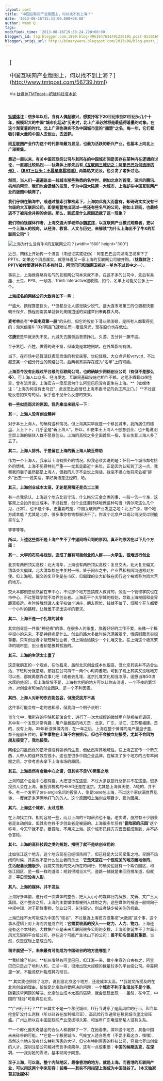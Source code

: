 ```yaml
--- 
layout: post 
title: "中国互联网产业版图上，何以找不到上海？" 
date: '2013-08-16T15:33:00.000+08:00' 
author: Wenh Q
tags:
modified\_time: '2013-08-16T15:33:24.298+08:00' 
blogger\_id: tag:blogger.com,1999:blog-4961947611491238191.post-8530169874053618659
blogger\_orig\_url: http://binaryware.blogspot.com/2013/08/blog-post\_3443.html
---
```

<div style="margin: 10px; padding: 5px;">

<div style="font-size: 18px;">

[

中国互联网产业版图上，何以找不到上海？](http://www.tmtpost.com/56739.html)

</div>

<div style="font-size: 13px;">

Via [钛媒体TMTpost—把脉科技资本论](http://www.tmtpost.com/)

</div>

</div>

<div style="font-size: 13px; padding: 15px 0 10px 10px;">



**<span
style="color: blue;">[钛媒体](http://www.tmtpost.com/ "钛媒体")</span>注：很多年以后，当有人偶起雅兴，想要抒写下20世纪末到21世纪头几个十年，规模宏大的中国"城市化运动"历史时，北上广深必然将是最值得着墨的对象。在这个渐变着的时代，北上广深也确实不负中国城市里的"翘楚"之名，每一年，它们都吸引着大量的中国人去创业，去追梦。**

**而[互联网](http://www.tmtpost.com/tag/%E4%BA%92%E8%81%94%E7%BD%91 "查看 互联网 中的全部文章")产业作为这个时代影响最为显见，也最为活跃的新兴产业，也基本上向北上广深聚集。**

**最近一周以来，有关中国互联网公司与其所在的中国城市间是否存在某种内在逻辑的讨论，一直都比较热烈——钛媒体上即先后有[《互联网三城记之：阿里巴巴为何选择杭州》](http://www.tmtpost.com/52670.html) 、[《BAT三巨头：不看星座看地域》](http://www.tmtpost.com/55921.html) 两篇热文论及，也引发了诸多讨论。**

**然而，当人们一遍遍说出一线城市那些熟悉的名字时，例如北京的百度、深圳的腾讯、杭州的阿里，我们也会遗憾的发现，作为中国大陆第一大城市，上海却在中国互联网产业的版图中缺席了。**

**我们仔细在脑海中，或通过搜索引擎检索下，上海如此庞大而富有，却确确实实没有平台级的大互联网公司。即便短暂地出现过一些还有些名气的公司，例如土豆网，也最终逃不了被完全并购的命运。那么，到底是什么原因造就了这一现象？**

**我们特约钛媒体作者，上海交通大学老师@[魏武挥](http://www.tmtpost.com/author/weiwuhui)，以互联网产业模式观察者，更以一个上海人的视角，从经济、教育、人文与历史，来解读"为什么上海出不了牛X的互联网公司"？**

![上海为什么没有牛X的互联网公司？](http://www.tmtpost.com/wp-content/uploads/2013/08/137657600569-560x300.jpg "上海"){width="560"
height="300"}



近日，网络上开始传一个流言（未经证实或证伪）：阿里巴巴会同湖南卫视拿下了PPTV。如果这个消息属实，就意味着又一家上海的互联网公司被并购。（**钛媒体注：PPTV被传要遭并购已多有时日，阿里巴巴和湖南卫视这一单也不过其中之一**）。

事实上，上海做得略有名气的互联网公司本来就不多，在这不多的公司中，先后有易趣、土豆、PPS、一号店、Triniti
Interactive被收购，如今，名单上可能又会多上一个。



**上海成名的网络公司大致有如下一些：**

**盛大、携程算是巨头，**但都总让人感觉缺少锐气，盛大连市场第三的位置都快要朝不保夕，携程则需要早就躲到美国逍遥的梁建章回来再撑大局。

**麦考林**虽有"**中国电商第一股**"的头衔，但它的股价下滑业绩困顿，是所有人都看得见的；淘米借着6-10岁网民飞速增长而一度很风光，现在股价也在低位。

**亿唐**更是早就消失不见，九城失去魔兽后苦苦挣扎，久游、五分钟一蹶不振。

至于篱笆、百姓，做得的确不错，但毕竟是本地网站，在外埠影响有限。

当下，在市场中还算活跃表现尚佳的有安居客、世纪佳缘、大众点评和verycd，不过都是某一个细分行业的网络公司。后两者其实存在成为"名单"上的可能。

**上海至今没有出现过平台级的互联网公司，也的确缺少网络创业公司（有但不是那么多）**。可上海人口众多、经济发达、互联网基础设施也相当不赖。这组矛盾看似很怪异，曾有流言说，上海官方一度反思为什么阿里巴巴没有诞生在上海。**（钛媒体注："上海为何没有出马云"，此反思出自曾任上海市委书记的俞正声之口。）**不过这轮反思如果有的话，似乎也不见什么反思的效果。



**有一些似是而非的原因，我先拿出来驳斥一下：**

**其一，上海人没有创业精神**

对于本土上海人，的确有这种情况。但上海其实早就是一个移民城市，我所居住的楼盘，上上下下，几乎全是"新上海人"。所以，即便本土上海人不愿意创业，也不能说明全部上海的居住人群不愿意创业。上海的高校之多全国首屈一指，毕业生非上海人多了去了。

**其二，上海人排外，于是留在上海的新上海人缺乏帮助**

作为一个上海人，我承认上海有排外的情况，但我必须要说的是：任何一个城市都有排外的情绪，上海不见得特别严重——尤其是最近十来年。正是因为认知到了这一点，我和我的妻子虽然都是上海人，但我的儿子不会说上海话，我毫不担心他将来会被"排外"出去——说实话，学好英语是正经的，哈。

**其三，上海创业成本太高，无论是房租还是员工工资**

有一点我承认，上海这个地方比较守法，什么拖欠三金之类的事，一般一告一个准，这客观上会抬升创业成本。不过我想，创个业还要持续地做这种勾当（偶尔来这么几个月，正常），也不是个事。更重要的是，中国互联网产业发达之地：北上广深，哪个地方成本低？尤其是北京，很多事你有钱都解决不了。你没个北京户口或公司没交过税能买车么？

等等等等。



**所以，上述这些都不是上海产生不了牛逼网络公司的原因。真正的原因在以下几个方面：**

**其一、大学的布局与规划，造成了最有可能创业的人群——大学生，很难进行创业**

北京有两所顶尖高校：北大清华，上海也有两所顶尖高校：复旦交大。北大复旦偏文，清华交大偏理。北大清华都在中关村一带，处于闹市之中，产业界和校园沟通相对方便。但上海呢，偏文的复旦倒是在市区，但偏理的交大却躲在闵行这个被戏称为闵大荒的地方。

交大本部倒是依然留在市中心，不过那个地方是搞成人教育的，旁边一个管理学院也在市中心，不过管理学院不培养创业者。上海若干个大学城的规划，导致上海校园和业界距离极远。有时候我想请人来学校做个讲座，朋友帮忙，钱就不给了，但那个开车都要一个小时的路程，让我羞于提出这样的要求。



**其二、上海不是一个扎堆的城市**

其实创业是一件很"神经病"的事，在很多人的眼里，放着好好的工作不要，去赌一个概率很小的未来，不是神经病是什么。创业的路大多数时候充满着艰辛，情感慰藉其实很重要。只有创业者才能理解创业者，但上海恰恰缺少一个扎堆文化。在上海这个极其繁华的城市里，创业者却是极其孤独的。



**其三、上海的生活太丰富了**

这是我朋友的一个观点，在他看来，虽然北京创业成本也很高，但北京其实并不适合生活，下班时分就是堵，那就在公司再干一两个小时再走吧。可到了晚上其实又没啥地方可以去，那就再摆弄点事儿吧（或者去扎堆，北京扎堆文化相当浓厚，遥想当年5G流水席的盛况）。但上海恰恰不是，上海有大把的地方可以让你去消遣，一个不夜的繁华地，对创业者和ta的创业团队，是一个不利因素。



**其四、上海人对新的东西能包容，但接受度并不高**

这件事可能会有一定的违和感，但我用一个例子说明：

10年年中，我所在的学院和新浪合作，进行了一次大规模的微博用户随机抽样调研，其中有一个发现非常有趣：用户量最高的地方是：北京、广东、浙江、江苏和福建。是的，没有上海。09年新浪微博内测，在一年之后，上海在整个微博的用户量盘子里，都不是前五位的。**新生事物在上海不会被排斥，但也不会被立刻接受，尤其不会因为朋友接受了，我也接受。**

网络公司虽然做的是所谓没有疆界的生意，但依然有其地域性。在上海去宣传一个新东西，人带人的连环效应很小。这也是很多中国企业品牌，在解决了多个地方的占有率问题之后，才会考虑去拿下上海市场的原因。



**其五、上海虽然有金融中心之谓，但其实不是VC聚集之地**

上海的这个金融中心很有趣，大把银行在这里，不过大多数银行总部并不在这里。很多投资人会在上海，但投资机构的HEAD还是在北京。尤其是上海做天使、A轮的，并不多。有一个发明了pre-angle名词的投资人，倒是base在上海，不过这个家伙满世界乱转，一度就是京沪两地打飞的的人。这个原因和上海创业项目少，互为因果。



**其六、上海这个城市，太过成熟**

在上海找工作，相对容易一些，而且上海的平均薪资也不低。老实讲，虽然有不少创业者是主动创业，但其实也有不少创业者是被逼的。上海很多年前有"**冒险家的乐园**"这个称号，今天早就不是。要冒险，不用来上海。这个城市已经方方面面都成熟到，并不适合冒险。



**其七、上海的高科技园之类的规划，摆明了就不是给创业用的**

比如张江这个地方。这个地方现在已经很热闹了，但已经是大公司聚集之地。早期不热闹的时候，其实也不是什么创业者的乐土：**它是凭空在一个很荒芜的地方圈地做的，生活配套设施极少**。我前文提到的交大所在的闵行，的确旁边就有一个紫竹园区，和张江园区，是一模一样的道理：规划得相当大气，道路一铺就是来回四根车道，但就是：**平日里没有人影**。



**其八、上海的媒体，并不发达**

上海好多年前，进行过一次媒体的整合，把大大小小的媒体归为解放、文新、文广三大集团。这个整合之后，上海的主要媒体都被列入体制之内。这些媒体的报道一般倾向于中规中矩，对于新鲜事物、创业公司，关注很少。创业者缺少被关注的机会。

上海已经不太可能成为中国的"硅谷"，不过最近上海官方很重视"大数据"这个事，这个事从逻辑上对上海而言是成立的：**它需要较高的投入——财力、人力、物力**。上海还是有这个本钱的。大数据产业是未来互联网很多公司的支撑，上海即使诞生不了台面上风光无限的平台级公司，存在这个可能产生冰山下的公司：**虽不知名但极其重要**。当然，仅是逻辑上是成立的。



**稍许展望一下，未来最有可能成为中国硅谷的地方是哪里？**

**我排除了杭州。**杭州虽然有阿里巴巴，但江浙一带，做小生意的自古有之，阿里巴巴只是占了地利人和。江浙一带，很难出现大规模的数量较多的平台级公司。单靠阿里一家，不能说杭州能成其为硅谷。

** 其实我也排除了北京，说到底北京这个地方，还是成本太高。**我前文所提及的在北京创业的理由，恰恰是北京政府要解决的问题：**一个城市不利于生活总不是个事**。随着这些问题的解决，北京创业成本太高的弱势，就会显现出现——虽然，在今天，中国的"硅谷"可能真在北京。

**广州行不行？**广州其实不是一个移民城市，IT行当说穿了是高风险的行当，和当年挖金矿没什么两样（所以硅谷在加利福尼亚），高风险行当通常在移民城市里比较旺盛。广州之所以在中国互联网产业里拔得头筹，和当年广东电信那帮人很有关系。

**一个孵化器天奇基金的合伙人和我聊了一下，在她看来，深圳这个地方，具备中国未来硅谷的可能。**它是一个移民城市，气候宜人适合思考（不要小看这点，嘿嘿），虽然这个地方没有什么特别厉害的大学，但它有特别厉害的科技公司，容易培养出创业的人才。深圳注册公司相对而言手续简单，还有一点很重要：**中国的纳斯达克，在深圳**。——我对她的看法，基本倾向于同意。



**至于上海，可以说，整个内陆地区，最像香港的地方，就是上海。而香港的互联网产业，可以用这两个字来形容：贫瘠——其实不用指望上海成为中国硅谷了。（本文独家首发钛媒体）**

</div>
